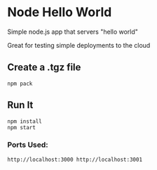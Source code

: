 # Node Hello World

Simple node.js app that servers "hello world"

Great for testing simple deployments to the cloud

## Create a .tgz file

`npm pack`

## Run It

```
npm install
npm start
```

### Ports Used:
`http://localhost:3000
http://localhost:3001`